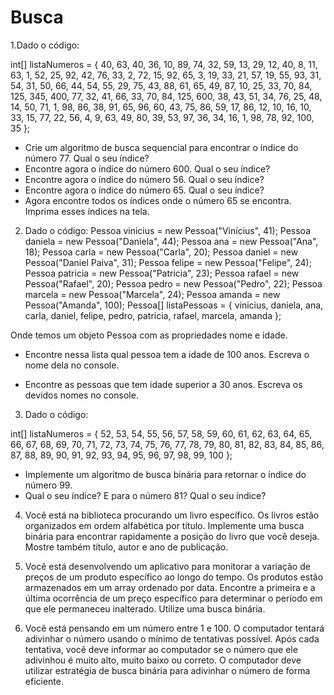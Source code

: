 # Busca

1.Dado o código:

int[] listaNumeros = { 40, 63, 40, 36, 10, 89, 74,
32, 59, 13, 29, 12, 40, 8, 11, 63, 1, 52,
25, 92, 42, 76, 33, 2, 72, 15, 92, 65, 3, 19,
33, 21, 57, 19, 55, 93, 31, 54, 31, 50,
66, 44, 54, 55, 29, 75, 43, 88, 61, 65,
49, 87, 10, 25, 33, 70, 84, 125, 345, 400,
77, 32, 41, 66, 33, 70, 84, 125, 600,
38, 43, 51, 34, 76, 25, 48, 14, 50, 71,
1, 98, 86, 38, 91, 65, 96, 60, 43, 75,
86, 59, 17, 86, 12, 10, 16, 10, 33, 15,
77, 22, 56, 4, 9, 63, 49, 80, 39, 53,
97, 36, 34, 16, 1, 98, 78, 92, 100, 35 };

- Crie um algoritmo de busca sequencial para encontrar o índice do número 77.
Qual o seu índice?
- Encontre agora o índice do número 600. Qual o seu índice?
- Encontre agora o índice do número 56. Qual o seu índice?
- Encontre agora o índice do número 65. Qual o seu índice?
- Agora encontre todos os índices onde o número 65 se encontra. Imprima esses índices na tela.

2. Dado o código:
Pessoa vinicius = new Pessoa("Vinícius", 41);
Pessoa daniela = new Pessoa("Daniela", 44);
Pessoa ana = new Pessoa("Ana", 18);
Pessoa carla = new Pessoa("Carla", 20);
Pessoa daniel = new Pessoa("Daniel Paiva", 31);
Pessoa felipe = new Pessoa("Felipe", 24);
Pessoa patricia = new Pessoa("Patricia", 23);
Pessoa rafael = new Pessoa("Rafael", 20);
Pessoa pedro = new Pessoa("Pedro", 22);
Pessoa marcela = new Pessoa("Marcela", 24);
Pessoa amanda = new Pessoa("Amanda", 100);
Pessoa[] listaPessoas = { vinicius, daniela,
ana, carla,
daniel, felipe,
pedro, patricia,
rafael, marcela, amanda };

Onde temos um objeto Pessoa com as propriedades nome e idade.

- Encontre nessa lista qual pessoa tem a idade de 100 anos. Escreva o nome dela no console.

- Encontre as pessoas que tem idade superior a 30 anos. Escreva os devidos nomes no console.

3. Dado o código:

int[] listaNumeros = { 52, 53, 54, 55, 56, 57, 58, 59, 60, 61, 62, 63, 64,
65, 66, 67, 68, 69, 70, 71, 72, 73, 74,
75, 76, 77, 78, 79, 80, 81,
82, 83, 84, 85, 86, 87, 88, 89,
90, 91, 92, 93, 94, 95, 96, 97, 98, 99, 100 };
 - Implemente um algoritmo de busca binária para retornar o índice do número 99.
 - Qual o seu índice? E para o número 81? Qual o seu índice?

4. Você está na biblioteca procurando um livro específico. Os livros estão organizados em ordem alfabética por título. Implemente uma busca binária para encontrar rapidamente a posição do livro que você deseja. Mostre também título, autor e ano de publicação.

5. Você está desenvolvendo um aplicativo para monitorar a variação de preços de um produto específico ao longo do tempo. Os produtos estão armazenados em um array ordenado por data. Encontre a primeira e a última ocorrência de um preço específico para determinar o período em que ele permaneceu inalterado. Utilize uma busca binária.

6. Você está pensando em um número entre 1 e 100. O computador tentará adivinhar o número usando o mínimo de tentativas possível. Após cada tentativa, você deve informar ao computador se o número que ele adivinhou é muito alto, muito baixo ou correto. O computador deve utilizar estratégia de busca binária para adivinhar o número de forma eficiente.


